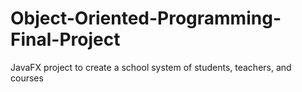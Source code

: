 # Object-Oriented-Programming-Final-Project
JavaFX project to create a school system of students, teachers, and courses
